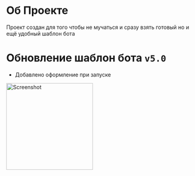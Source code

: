 # Об Проекте
Проект создан для того чтобы не мучаться и сразу взять готовый но и ещё удобный шаблон бота
# Обновление шаблон бота `v5.0`
* Добавлено оформление при запуске
<p><img src="https://media.discordapp.net/attachments/757169876451196969/855825949606281246/Screenshot_2021-06-19-18-05-20-62.png" width"230" height="230" alt="Screenshot" /></p>
